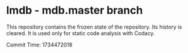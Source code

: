# lmdb - mdb.master branch

This repository contains the frozen state of the repository.
Its history is cleared. It is used only for static code
analysis with Codacy.

Commit Time: 1734472018